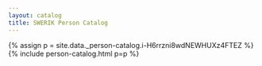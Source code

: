 ```yaml
---
layout: catalog
title: SWERIK Person Catalog
---
```

{% assign p = site.data._person-catalog.i-H6rrzni8wdNEWHUXz4FTEZ %}
{% include person-catalog.html p=p %}

